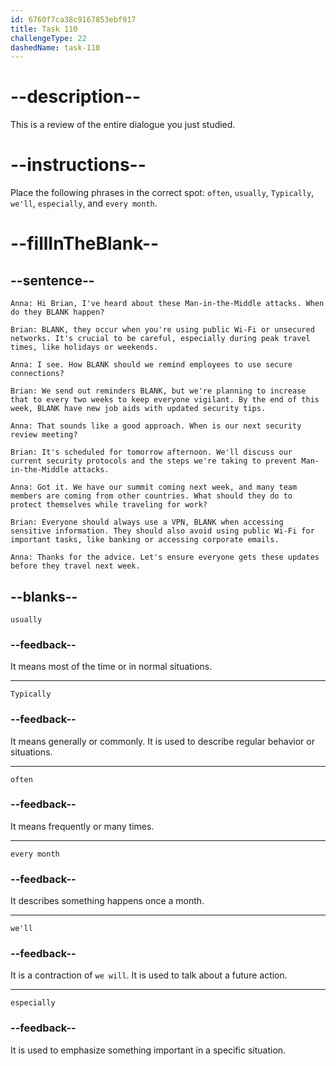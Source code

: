 ```yaml
---
id: 6760f7ca38c9167853ebf917
title: Task 110
challengeType: 22
dashedName: task-110
---
```


<!-- REVIEW -->

# --description--

This is a review of the entire dialogue you just studied.

# --instructions--

Place the following phrases in the correct spot: `often`, `usually`, `Typically`,  `we'll`, `especially`, and `every month`.

# --fillInTheBlank--

## --sentence--

`Anna: Hi Brian, I've heard about these Man-in-the-Middle attacks. When do they BLANK happen?`

`Brian: BLANK, they occur when you're using public Wi-Fi or unsecured networks. It's crucial to be careful, especially during peak travel times, like holidays or weekends.`

`Anna: I see. How BLANK should we remind employees to use secure connections?`

`Brian: We send out reminders BLANK, but we're planning to increase that to every two weeks to keep everyone vigilant. By the end of this week, BLANK have new job aids with updated security tips.`

`Anna: That sounds like a good approach. When is our next security review meeting?`

`Brian: It's scheduled for tomorrow afternoon. We'll discuss our current security protocols and the steps we're taking to prevent Man-in-the-Middle attacks.`

`Anna: Got it. We have our summit coming next week, and many team members are coming from other countries. What should they do to protect themselves while traveling for work?`

`Brian: Everyone should always use a VPN, BLANK when accessing sensitive information. They should also avoid using public Wi-Fi for important tasks, like banking or accessing corporate emails.`

`Anna: Thanks for the advice. Let's ensure everyone gets these updates before they travel next week.`


## --blanks--

`usually`

### --feedback--

It means most of the time or in normal situations.

---

`Typically`

### --feedback--

It means generally or commonly. It is used to describe regular behavior or situations.

---

`often`

### --feedback--

It means frequently or many times.

---

`every month`

### --feedback--

It describes something happens once a month.

---

`we'll`

### --feedback--

It is a contraction of `we will`. It is used to talk about a future action.

---

`especially`

### --feedback--

It is used to emphasize something important in a specific situation.
